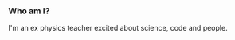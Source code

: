 ### Who am I?
I'm an ex physics teacher excited about science, code and people.

<!--
After four years of teaching and one of travel I decided to look for a new career where I could better use my problem-solving skills and affinity for technical understanding. Throughout my theoretical physics degree I found the experience of solving problems with code to be one of the most rewarding aspects of study. I decided to develop that by learning full-stack JavaScript development with Founders and Coders.

<a href='https://www.linkedin.com/in/azizi-adeyemo-588178aa/'>My Linkedin profile</a>

**Azizi-A/Azizi-A** is a ✨ _special_ ✨ repository because its `README.md` (this file) appears on your GitHub profile.

Here are some ideas to get you started:

- 🔭 I’m currently working on ...
- 🌱 I’m currently learning ...
- 👯 I’m looking to collaborate on ...
- 🤔 I’m looking for help with ...
- 💬 Ask me about ...
- 📫 How to reach me: ...
- 😄 Pronouns: ...
- ⚡ Fun fact: ...
-->
